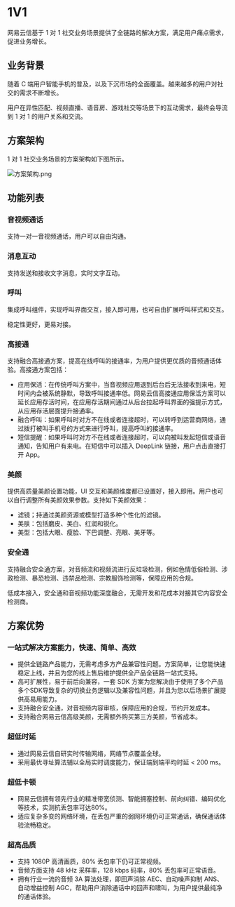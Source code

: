 # 1V1
网易云信基于 1 对 1 社交业务场景提供了全链路的解决方案，满足用户痛点需求，促进业务增长。

## 业务背景

随着 C 端用户智能手机的普及，以及下沉市场的全面覆盖。越来越多的用户对社交的需求不断增长。

用户在异性匹配、视频直播、语音房、游戏社交等场景下的互动需求，最终会导流到 1 对 1 的用户关系和交流。


## 方案架构
1 对 1 社交业务场景的方案架构如下图所示。

![方案架构.png](https://yx-web-nosdn.netease.im/common/1e0b503f351ccc685f13ac961556f966/方案架构.png)


## 功能列表
### 音视频通话
支持一对一音视频通话，用户可以自由沟通。

### 消息互动
支持发送和接收文字消息，实时文字互动。

### 呼叫
集成呼叫组件，实现呼叫界面交互，接入即可用，也可自由扩展呼叫样式和交互。

稳定性更好，更易对接。


### 高接通
支持融合高接通方案，提高在线呼叫的接通率，为用户提供更优质的音频通话体验。高接通方案包括：
- 应用保活：在传统呼叫方案中，当音视频应用退到后台后无法接收到来电，短时间内会被系统静默，导致呼叫接通率低。网易云信高接通应用保活方案可以延长应用存活时间，在应用存活期间通过从后台拉起呼叫界面的强提示方式，从应用存活层面提升接通率。
- 融合呼叫：如果呼叫时对方不在线或者连接超时，可以转呼到运营商网络，通过拨打被叫手机号的方式来进行呼叫，提高呼叫的接通率。
- 短信提醒：如果呼叫时对方不在线或者连接超时，可以向被叫发起短信或语音通知，告知用户有来电。在短信中可以插入 DeepLink 链接，用户点击直接打开 App。


### 美颜
提供高质量美颜设置功能，UI 交互和美颜维度都已设置好，接入即用。用户也可以自行调整所有美颜效果参数。支持如下美颜效果：
- 滤镜；持通过美颜资源或模型打造多种个性化的滤镜。
- 美肤：包括磨皮、美白、红润和锐化。
- 美型：包括大眼、瘦脸、下巴调整、亮眼、美牙等。

### 安全通
支持融合安全通方案，对音频流和视频流进行反垃圾检测，例如色情低俗检测、涉政检测、暴恐检测、违禁品检测、宗教服饰检测等，保障应用的合规。

低成本接入，安全通和音视频功能深度融合，无需开发和花成本对接其它内容安全检测商。


## 方案优势

### 一站式解决方案能力，快速、简单、高效
- 提供全链路产品能力，无需考虑多方产品兼容性问题。方案简单，让您能快速稳定上线，并且为您的线上售后维护提供全产品全链路一站式支持。
- 高可扩展性，易于前后向兼容，一套 SDK 方案为您解决由于使用了多个产品多个SDK导致复杂的切换业务逻辑以及兼容性问题，并且为您以后场景扩展提供高易用能力。
- 支持融合安全通，对音视频内容审核，保障应用的合规，节约开发成本。
- 支持融合网易云信高级美颜，无需额外购买第三方美颜，节省成本。

### 超低时延
- 通过网易云信自研实时传输网络，网络节点覆盖全球。
- 采用最优寻址算法辅以全局实时调度能力，保证端到端平均时延 < 200 ms。

### 超低卡顿
- 网易云信拥有领先行业的精准带宽侦测、智能拥塞控制、前向纠错、编码优化等技术，实测抗丢包率可达80%。
- 适应复杂多变的网络环境，在丢包严重的弱网环境仍可正常通话，确保通话体验流畅稳定。

### 超高品质
- 支持 1080P 高清画质，80% 丢包率下仍可正常视频。
- 音频方面支持 48 kHz 采样率，128 kbps 码率，80% 丢包率可正常语音。
- 拥有行业一流的音频 3A 算法处理，即回声消除 AEC、自动噪声抑制 ANS、自动增益控制 AGC，帮助用户消除通话中的回声和啸叫，为用户提供最纯净的通话体验。



